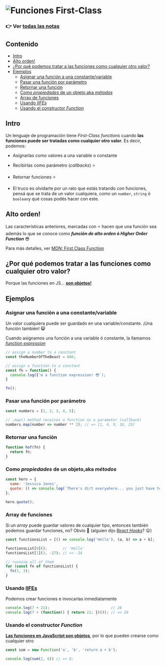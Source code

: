 # ![Funciones _First-Class_](https://i.imgur.com/YI8MBz0.png)

### 👉 Ver [todas las notas](https://github.com/undefinedschool/notes)

## Contenido

- [Intro](https://github.com/undefinedschool/notes-functions-first-class#intro)
- [Alto orden!](https://github.com/undefinedschool/notes-functions-first-class#alto-orden)
- [¿Por qué podemos tratar a las funciones como cualquier otro valor?](https://github.com/undefinedschool/notes-functions-first-class#por-qu%C3%A9-podemos-tratar-a-las-funciones-como-cualquier-otro-valor)
- [Ejemplos](https://github.com/undefinedschool/notes-functions-first-class#ejemplos)
  - [Asignar una función a una constante/variable](https://github.com/undefinedschool/notes-functions-first-class#asignar-una-funci%C3%B3n-a-una-constantevariable)
  - [Pasar una función por parámetro](https://github.com/undefinedschool/notes-functions-first-class#pasar-una-funci%C3%B3n-por-par%C3%A1metro)
  - [Retornar una función](https://github.com/undefinedschool/notes-functions-first-class#retornar-una-funci%C3%B3n)
  - [Como _propiedades_ de un objeto,aka _métodos_](https://github.com/undefinedschool/notes-functions-first-class#como-propiedades-de-un-objetoaka-m%C3%A9todos)
  - [Array de funciones](https://github.com/undefinedschool/notes-functions-first-class#array-de-funciones)
  - [Usando _IIFEs_](https://github.com/undefinedschool/notes-functions-first-class#usando-iifes)
  - [Usando el constructor _Function_](https://github.com/undefinedschool/notes-functions-first-class#usando-el-constructor-function)

## Intro

Un lenguaje de programación tiene _First-Class functions_ cuando **las funciones puede ser tratadas como cualquier otro valor**. Es decir, podemos:
  - Asignarlas como valores a una variable o constante
  - Recibirlas como parámetro (_callbacks_) :star:
  - Retornar funciones :star:

- El truco es olvidarte por un rato que estás tratando con funciones, pensá que se trata de un valor cualquiera, como un `number`, `string` ó `boolean`y qué cosas podés hacer con este. 

## Alto orden!

Las características anteriores, marcadas con :star: hacen que una función sea además lo que se conoce como **_función de alto orden_ ó _Higher Order Function_** :sunglasses:

Para más detalles, ver [MDN: First Class Function](https://developer.mozilla.org/en-US/docs/Glossary/First-class_Function)

## ¿Por qué podemos tratar a las funciones como cualquier otro valor?

Porque las funciones en JS... [**son objetos!**](https://github.com/undefinedschool/notes-oop-js/blob/master/README.md#las-funciones-son-funciones-y-objetos)

## Ejemplos

### Asignar una función a una constante/variable

Un valor cualquiera puede ser guardado en una variable/constante. ¡Una función también! 😸

Cuando asignamos una función a una variable ó constante, la llamamos [_function expression_](https://developer.mozilla.org/en-US/docs/web/JavaScript/Reference/Operators/function)

```js
// assign a number to a constant
const theNumberOfTheBeast = 666;

// assign a function to a constant
const fn = function() {
  console.log(I'm a function expression! 😎`);
}

fn();
```

### Pasar una función por parámetro

```js
const numbers = [1, 2, 3, 4, 5];

// .map() method receives a function as a parameter (callback)
numbers.map(number => number ** 2); // => [1, 4, 9, 16, 25]
```

### Retornar una función

```js
function hof(fn) {
  return fn;
}
```

### Como _propiedades_ de un objeto,aka _métodos_

```js
const hero = {
  name: 'Jessica Jones',
  quote: () => console.log(`There's dirt everywhere... you just have to know where to look`)
};

hero.quote();
```

### Array de funciones

Si un _array_ puede guardar valores de cualquier tipo, entonces también podemos guardar funciones, no? Obvio 🎉 (alguien dijo [_React Hooks_](https://medium.com/@ryardley/react-hooks-not-magic-just-arrays-cd4f1857236e)? 😛)

```js
const functionsList = [() => console.log('Hello'), (a, b) => a + b];

functionsList[0]();       // 'Hello'
functionsList[1](3, -27); // => -24

// running all of them
for (const fn of functionsList) {
  fn(1, 3);
}
```

### Usando [IIFEs](https://developer.mozilla.org/en-US/docs/Glossary/IIFE)

Podemos crear funciones e invocarlas inmediatamente

```js
console.log(7 + 21);                            // 28
console.log(7 + (function() { return 21; })()); // => 28
```

### Usando el constructor _Function_

[**Las funciones en JavaScript son objetos**](https://github.com/undefinedschool/notes-oop-js/blob/master/README.md#las-funciones-son-funciones-y-objetos), por lo que pueden crearse como cualquier otro

```js
const sum = new Function('a', 'b', 'return a + b');

console.log(sum(2, 6)) // => 8;
```
